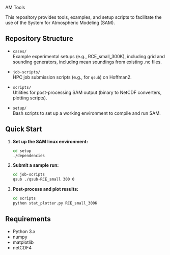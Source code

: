 AM Tools

This repository provides tools, examples, and setup scripts to facilitate the use of the System for Atmospheric Modeling (SAM).

## Repository Structure

- `cases/`  
  Example experimental setups (e.g., RCE_small_300K), including grid and sounding generators, including mean soundings from existing .nc files. 

- `job-scripts/`  
  HPC job submission scripts (e.g., for `qsub`) on Hoffman2.

- `scripts/`  
  Utilities for post-processing SAM output (binary to NetCDF converters, plotting scripts).

- `setup/`  
  Bash scripts to set up a working environment to compile and run SAM.

## Quick Start

1. **Set up the SAM linux environment:**

    ```bash
    cd setup
    ./dependencies
    ```

2. **Submit a sample run:**

    ```bash
    cd job-scripts
    qsub ./qsub-RCE_small 300 0
    ```

3. **Post-process and plot results:**

    ```bash
    cd scripts
    python stat_plotter.py RCE_small_300K
    ```

## Requirements

- Python 3.x
- numpy
- matplotlib
- netCDF4

